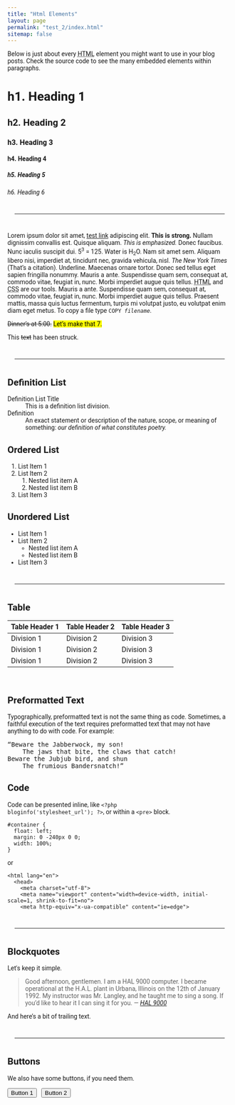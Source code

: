 ```yaml
---
title: "Html Elements"
layout: page
permalink: "test_2/index.html"
sitemap: false
---
```


<div style="font-family:'Roboto', sans-serif;">

<p>Below is just about every <abbr title="HyperText Markup Language">HTML</abbr>
element you might want to use in your blog posts. Check the source code to see
the many embedded elements within paragraphs.</p>

<h1>h1. Heading 1</h1>
<h2>h2. Heading 2</h2>
<h3>h3. Heading 3</h3>
<h4>h4. Heading 4</h4>
<h5>h5. Heading 5</h5>
<h6>h6. Heading 6</h6>

<hr style="margin: 2.5rem 1rem">

<p>Lorem ipsum dolor sit amet, <a href="#" title="test link">test link</a>
adipiscing elit. <strong>This is strong.</strong> Nullam dignissim convallis
est. Quisque aliquam. <em>This is emphasized.</em> Donec faucibus. Nunc iaculis
suscipit dui. 5<sup>3</sup> = 125.  Water is H<sub>2</sub>O. Nam sit amet sem.
Aliquam libero nisi, imperdiet at, tincidunt nec, gravida vehicula, nisl.
<cite>The New York Times</cite> (That’s a citation). Underline. Maecenas ornare
tortor. Donec sed tellus eget sapien fringilla nonummy. Mauris a ante.
Suspendisse quam sem, consequat at, commodo vitae, feugiat in, nunc. Morbi
imperdiet augue quis tellus. <abbr title="HyperText Markup Language">HTML</abbr>
and <abbr title="Cascading Style Sheets">CSS</abbr> are our tools. Mauris
a ante. Suspendisse quam sem, consequat at, commodo vitae, feugiat in, nunc.
Morbi imperdiet augue quis tellus. Praesent mattis, massa quis luctus fermentum,
turpis mi volutpat justo, eu volutpat enim diam eget metus. To copy a file type
<code>COPY <var>filename</var></code>.</p>

<p><del>Dinner’s at 5:00.</del> <mark>Let’s make that 7.</mark></p>

<p>This <span style="text-decoration:line-through;">text</span> has been
struck.</p>

<hr style="margin: 2.5rem 1rem">

<h2>Definition List</h2>
<dl>
<dt>Definition List Title</dt>
<dd>This is a definition list division.</dd>

<dt>Definition</dt>
<dd>An exact statement or description of the nature, scope, or meaning of
something: <em>our definition of what constitutes poetry.</em></dd>
</dl>

<h2>Ordered List</h2>
<ol>
  <li>List Item 1</li>
  <li>List Item 2
    <ol>
      <li>Nested list item A</li>
      <li>Nested list item B</li>
    </ol>
  </li>
  <li>List Item 3</li>
</ol>

<h2>Unordered List</h2>
<ul>
  <li>List Item 1</li>
  <li>List Item 2
    <ul>
      <li>Nested list item A</li>
      <li>Nested list item B</li>
    </ul>
  </li>
  <li>List Item 3</li>
</ul>

<hr style="margin: 2.5rem 1rem">

<h2>Table</h2>
<table>
  <thead>
    <tr>
      <th>Table Header 1</th>
      <th>Table Header 2</th>
      <th>Table Header 3</th>
    </tr>
  </thead>
  <tbody>
    <tr>
      <td>Division 1</td>
      <td>Division 2</td>
      <td>Division 3</td>
    </tr>
    <tr>
      <td>Division 1</td>
      <td>Division 2</td>
      <td>Division 3</td>
    </tr>
    <tr>
      <td>Division 1</td>
      <td>Division 2</td>
      <td>Division 3</td>
    </tr>
  </tbody>
</table>
<p>&nbsp;</p>

<h2>Preformatted Text</h2>
<p>Typographically, preformatted text is not the same thing as code. Sometimes,
a faithful execution of the text requires preformatted text that may not have
anything to do with code. For example:</p>

<pre>“Beware the Jabberwock, my son!
    The jaws that bite, the claws that catch!
Beware the Jubjub bird, and shun
    The frumious Bandersnatch!”
</pre>

<h2>Code</h2>
<p>Code can be presented inline, like <code class="highlighter-rouge">&lt;?php
bloginfo('stylesheet_url'); ?&gt;</code>, or within a <code
class="highlighter-rouge">&lt;pre&gt;</code> block.</p>

<div class="language-css highlighter-rouge"><pre class="highlight"><code><span class="nf">#container</span> <span class="p">{</span>
  <span class="nl">float</span><span class="p">:</span> <span class="nb">left</span><span class="p">;</span>
  <span class="nl">margin</span><span class="p">:</span> <span class="m">0</span> <span class="m">-240px</span> <span class="m">0</span> <span class="m">0</span><span class="p">;</span>
  <span class="nl">width</span><span class="p">:</span> <span class="m">100%</span><span class="p">;</span>
<span class="p">}</span>
</code></pre>
</div>

<p>or</p>

<div class="language-html highlighter-rouge"><pre class="highlight"><code><span class="nt">&lt;html</span> <span class="na">lang=</span><span class="s">"en"</span><span class="nt">&gt;</span>
  <span class="nt">&lt;head&gt;</span>
    <span class="nt">&lt;meta</span> <span class="na">charset=</span><span class="s">"utf-8"</span><span class="nt">&gt;</span>
    <span class="nt">&lt;meta</span> <span class="na">name=</span><span class="s">"viewport"</span> <span class="na">content=</span><span class="s">"width=device-width, initial-scale=1, shrink-to-fit=no"</span><span class="nt">&gt;</span>
    <span class="nt">&lt;meta</span> <span class="na">http-equiv=</span><span class="s">"x-ua-compatible"</span> <span class="na">content=</span><span class="s">"ie=edge"</span><span class="nt">&gt;</span>
</code></pre>
</div>

<hr style="margin: 2.5rem 1rem">

<h2>Blockquotes</h2>
<p>Let's keep it simple.</p>

<blockquote>
<p>Good afternoon, gentlemen. I am a HAL 9000 computer. I became operational at
the H.A.L. plant in Urbana, Illinois on the 12th of January 1992. My
instructor was Mr. Langley, and he taught me to sing a song. If you’d like to
hear it I can sing it for you. <cite>— <a href="http://en.wikipedia.org/wiki/HAL_9000">HAL 9000</a></cite></p>
</blockquote>

<p>And here’s a bit of trailing text.</p>

<hr style="margin: 2.5rem 1rem">

<h2>Buttons</h2>
<p>We also have some buttons, if you need them.</p>

<button class="button" type="button">Button 1</button> &nbsp; <button class="button button-green" type="button">Button 2</button>

<p>&nbsp;</p><p>&nbsp;</p>

</div>
